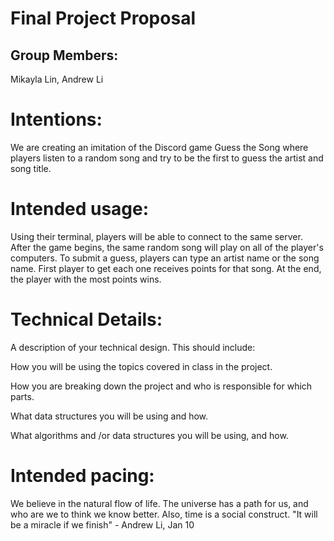 # Final Project Proposal

## Group Members:

Mikayla Lin, Andrew Li

# Intentions:

We are creating an imitation of the Discord game Guess the Song where players listen to a random song and try to be the first to guess the artist and song title.

# Intended usage:

Using their terminal, players will be able to connect to the same server. After the game begins, the same random song will play on all of the player's computers. To submit a guess, players can type an artist name or the song name. First player to get each one receives points for that song. At the end, the player with the most points wins.

# Technical Details:

A description of your technical design. This should include:

How you will be using the topics covered in class in the project.

How you are breaking down the project and who is responsible for which parts.

What data structures you will be using and how.

What algorithms and /or data structures you will be using, and how.

# Intended pacing:

We believe in the natural flow of life. The universe has a path for us, and who are we to think we know better. Also, time is a social construct. "It will be a miracle if we finish" - Andrew Li, Jan 10
